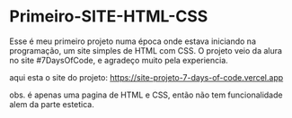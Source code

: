 # Primeiro-SITE-HTML-CSS
Esse é meu primeiro projeto numa época onde estava iniciando na programação, um site simples de HTML com CSS. 
O projeto veio da alura no site #7DaysOfCode, e agradeço muito pela experiencia.

aqui esta o site do projeto: https://site-projeto-7-days-of-code.vercel.app 

obs. é apenas uma pagina de HTML e CSS, então não tem funcionalidade alem da parte estetica. 

